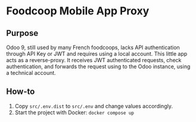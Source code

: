 # Foodcoop Mobile App Proxy

## Purpose

Odoo 9, still used by many French foodcoops, lacks API authentication through API Key or JWT and requires using a local
account. This little app acts as a reverse-proxy. It receives JWT authenticated requests, check authentication, and
forwards the request using to the Odoo instance, using a technical account.

## How-to

1. Copy `src/.env.dist` to `src/.env` and change values accordingly.
2. Start the project with Docker: `docker compose up`